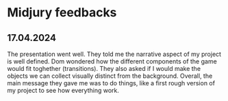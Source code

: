 # Midjury feedbacks

## 17.04.2024

The presentation went well. They told me the narrative aspect of my project is well defined. Dom wondered how the different components of the game would fit toghether (transitions). They also asked if I would make the objects we can collect visually distinct from the background. Overall, the main message they gave me was to do things, like a first rough version of my project to see how everything work.
